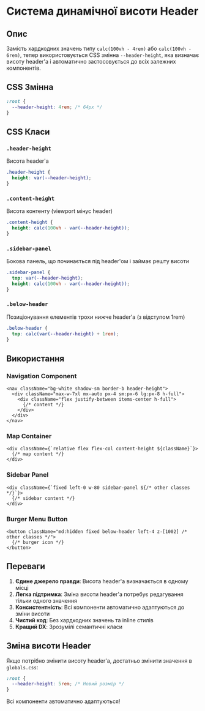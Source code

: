 # Система динамічної висоти Header

## Опис

Замість хардкодних значень типу `calc(100vh - 4rem)` або `calc(100vh - 6rem)`, тепер використовується CSS змінна `--header-height`, яка визначає висоту header'а і автоматично застосовується до всіх залежних компонентів.

## CSS Змінна

```css
:root {
  --header-height: 4rem; /* 64px */
}
```

## CSS Класи

### `.header-height`

Висота header'а

```css
.header-height {
  height: var(--header-height);
}
```

### `.content-height`

Висота контенту (viewport мінус header)

```css
.content-height {
  height: calc(100vh - var(--header-height));
}
```

### `.sidebar-panel`

Бокова панель, що починається під header'ом і займає решту висоти

```css
.sidebar-panel {
  top: var(--header-height);
  height: calc(100vh - var(--header-height));
}
```

### `.below-header`

Позиціонування елементів трохи нижче header'а (з відступом 1rem)

```css
.below-header {
  top: calc(var(--header-height) + 1rem);
}
```

## Використання

### Navigation Component

```tsx
<nav className="bg-white shadow-sm border-b header-height">
  <div className="max-w-7xl mx-auto px-4 sm:px-6 lg:px-8 h-full">
    <div className="flex justify-between items-center h-full">
      {/* content */}
    </div>
  </div>
</nav>
```

### Map Container

```tsx
<div className={`relative flex flex-col content-height ${className}`}>
  {/* map content */}
</div>
```

### Sidebar Panel

```tsx
<div className={`fixed left-0 w-80 sidebar-panel ${/* other classes */}`}>
  {/* sidebar content */}
</div>
```

### Burger Menu Button

```tsx
<button className="md:hidden fixed below-header left-4 z-[1002] /* other classes */">
  {/* burger icon */}
</button>
```

## Переваги

1. **Єдине джерело правди**: Висота header'а визначається в одному місці
2. **Легка підтримка**: Зміна висоти header'а потребує редагування тільки одного значення
3. **Консистентність**: Всі компоненти автоматично адаптуються до зміни висоти
4. **Чистий код**: Без хардкодних значень та inline стилів
5. **Кращий DX**: Зрозумілі семантичні класи

## Зміна висоти Header

Якщо потрібно змінити висоту header'а, достатньо змінити значення в `globals.css`:

```css
:root {
  --header-height: 5rem; /* Новий розмір */
}
```

Всі компоненти автоматично адаптуються!
